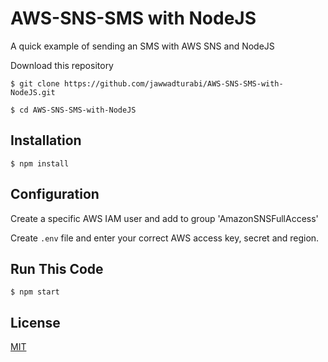 # AWS-SNS-SMS with NodeJS
A quick example of sending an SMS with AWS SNS and NodeJS

Download this repository

```
$ git clone https://github.com/jawwadturabi/AWS-SNS-SMS-with-NodeJS.git

$ cd AWS-SNS-SMS-with-NodeJS

```
## Installation

```
$ npm install

```

## Configuration

Create a specific AWS IAM user and add to group 'AmazonSNSFullAccess'

Create `.env` file  and enter your correct AWS access key, secret and region.


## Run This Code

```
$ npm start

```

## License
[MIT](https://choosealicense.com/licenses/mit/)

